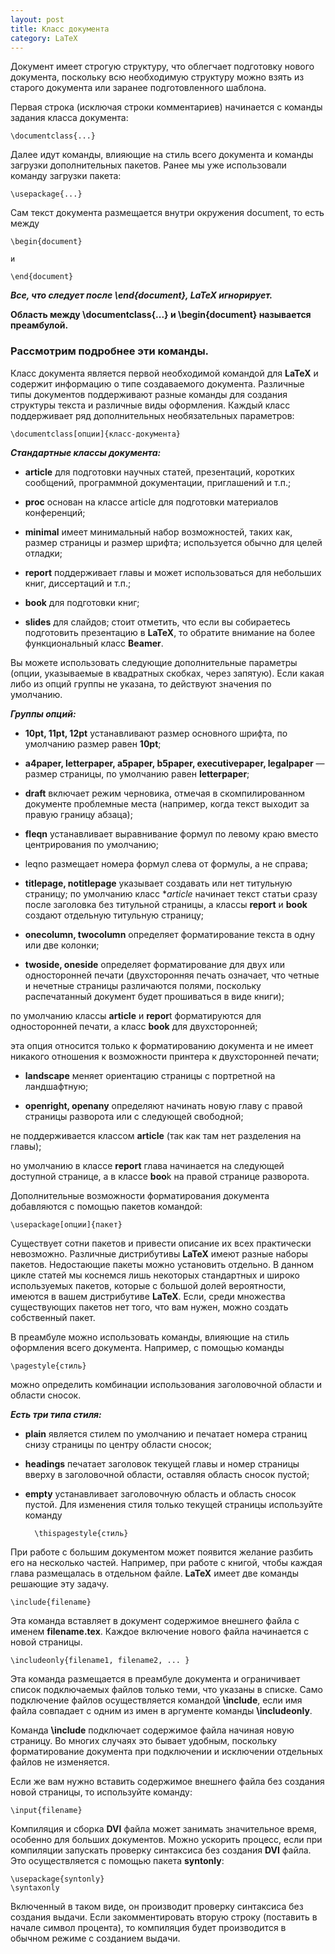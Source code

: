 ```yaml
---
layout: post
title: Класс документа
category: LaTeX
---
```


Документ имеет строгую структуру, что облегчает подготовку нового документа, поскольку всю необходимую структуру можно взять из старого документа или заранее подготовленного шаблона.

Первая строка (исключая строки комментариев) начинается с команды задания класса документа:

    \documentclass{...}

Далее идут команды, влияющие на стиль всего документа и команды загрузки дополнительных пакетов. Ранее мы уже использовали команду загрузки пакета:

    \usepackage{...}

Сам текст документа размещается внутри окружения document, то есть между

    \begin{document}

    и

    \end{document}

***Все, что следует после \end{document}, LaTeX игнорирует.***

**Область между \documentclass{...} и \begin{document} называется преамбулой.**

### Рассмотрим подробнее эти команды.

Класс документа является первой необходимой командой для **LaTeX** и содержит информацию о типе создаваемого документа. Различные типы документов поддерживают разные команды для создания структуры текста и различные виды оформления. Каждый класс поддерживает ряд дополнительных необязательных параметров:

    \documentclass[опции]{класс-документа}

***Стандартные классы документа:***

- **article** для подготовки научных статей, презентаций, коротких сообщений, программной документации, приглашений и т.п.;

- **proc** основан на классе article для подготовки материалов конференций;

- **minimal** имеет минимальный набор возможностей, таких как, размер страницы и размер шрифта; используется обычно для целей отладки;

- **report** поддерживает главы и может использоваться для небольших книг, диссертаций и т.п.;

- **book** для подготовки книг;

- **slides** для слайдов; стоит отметить, что если вы собираетесь подготовить презентацию в **LaTeX**, то обратите внимание на более функциональный класс **Beamer**.

Вы можете использовать следующие дополнительные параметры (опции, указываемые в квадратных скобках, через запятую). Если какая либо из опций группы не указана, то действуют значения по умолчанию. 

***Группы опций:***

- **10pt, 11pt, 12pt** устанавливают размер основного шрифта, по умолчанию размер равен **10pt**;

- **a4paper, letterpaper, a5paper, b5paper, executivepaper, legalpaper** — размер страницы, по умолчанию равен **letterpaper**;

- **draft** включает режим черновика, отмечая в скомпилированном документе проблемные места (например, когда текст выходит за правую границу абзаца);

- **fleqn** устанавливает выравнивание формул по левому краю вместо центрирования по умолчанию;

- leqno размещает номера формул слева от формулы, а не справа;

- **titlepage, notitlepage** указывает создавать или нет титульную страницу; по умолчанию класс **article* начинает текст статьи сразу после заголовка без титульной страницы, а классы **report** и **book** создают отдельную титульную страницу;

- **onecolumn, twocolumn** определяет форматирование текста в одну или две колонки;

- **twoside, oneside** определяет форматирование для двух или односторонней печати (двухсторонняя печать означает, что четные и нечетные страницы различаются полями, поскольку распечатанный документ будет прошиваться в виде книги); 

по умолчанию классы **article** и **repor**t форматируются для односторонней печати, а класс **book** для двухсторонней; 

эта опция относится только к форматированию документа и не имеет никакого отношения к возможности принтера к двухсторонней печати;

- **landscape** меняет ориентацию страницы с портретной на ландшафтную;

- **openright, openany** определяют начинать новую главу с правой страницы разворота или с следующей свободной;

 не поддерживается классом **article** (так как там нет разделения на главы);
 
 но умолчанию в классе **report** глава начинается на следующей доступной странице, а в классе **boo**k на правой странице разворота.

Дополнительные возможности форматирования документа добавляются с помощью пакетов командой:

    \usepackage[опции]{пакет}

Существует сотни пакетов и привести описание их всех практически невозможно. Различные дистрибутивы **LaTeX** имеют разные наборы пакетов. Недостающие пакеты можно установить отдельно. В данном цикле статей мы коснемся лишь некоторых стандартных и широко используемых пакетов, которые с большой долей вероятности, имеются в вашем дистрибутиве **LaTeX**. Если, среди множества существующих пакетов нет того, что вам нужен, можно создать собственный пакет.

В преамбуле можно использовать команды, влияющие на стиль оформления всего документа. Например, с помощью команды

    \pagestyle{стиль}

можно определить комбинации использования заголовочной области и области сносок. 

***Есть три типа стиля:***

- **plain** является стилем по умолчанию и печатает номера страниц снизу страницы по центру области сносок;

- **headings** печатает заголовок текущей главы и номер страницы вверху в заголовочной области, оставляя область сносок пустой;

- **empty** устанавливает заголовочную область и область сносок пустой.
Для изменения стиля только текущей страницы используйте команду

        \thispagestyle{стиль}

При работе с большим документом может появится желание разбить его на несколько частей. Например, при работе с книгой, чтобы каждая глава размещалась в отдельном файле. **LaTeX** имеет две команды решающие эту задачу.

    \include{filename}

Эта команда вставляет в документ содержимое внешнего файла с именем **filename.tex**. Каждое включение нового файла начинается с новой страницы.

    \includeonly{filename1, filename2, ... }

Эта команда размещается в преамбуле документа и ограничивает список подключаемых файлов только теми, что указаны в списке. Само подключение файлов осуществляется командой **\include**, если имя файла совпадает с одним из имен в аргументе команды **\includeonly**.

Команда **\include** подключает содержимое файла начиная новую страницу. Во многих случаях это бывает удобным, поскольку форматирование документа при подключении и исключении отдельных файлов не изменяется. 

Если же вам нужно вставить содержимое внешнего файла без создания новой страницы, то используйте команду:

    \input{filename}

Компиляция и сборка **DVI** файла может занимать значительное время, особенно для больших документов. Можно ускорить процесс, если при компиляции запускать проверку синтаксиса без создания **DVI** файла. Это осуществляется с помощью пакета **syntonly**:

    \usepackage{syntonly}
    \syntaxonly
    
Включенный в таком виде, он производит проверку синтаксиса без создания выдачи. Если закомментировать вторую строку (поставить в начале символ процента), то компиляция будет производится в обычном режиме с созданием выдачи.